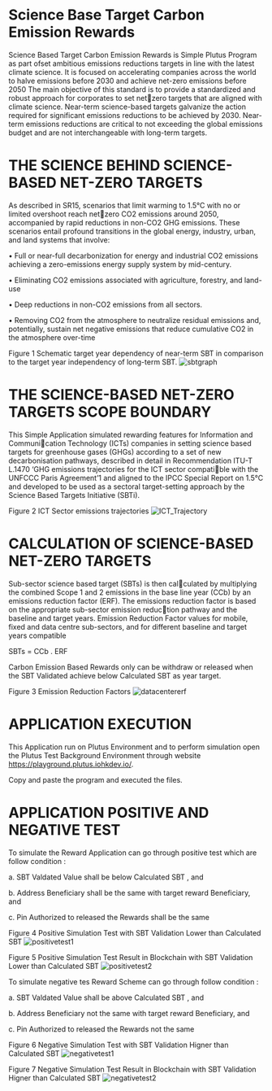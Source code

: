 # Science Base Target Carbon Emission Rewards
Science Based Target Carbon Emission Rewards is Simple Plutus Program as part ofset ambitious emissions reductions targets in line with  the latest climate science. It is focused on accelerating companies across the world to halve emissions  before 2030 and achieve net-zero emissions before 2050
The main objective of this standard is to provide a standardized and robust approach for corporates to set netzero targets that are aligned with climate science.
Near-term science-based targets galvanize the action required for significant emissions reductions to be achieved by 2030. Near-term emissions reductions are critical to not exceeding the global emissions budget and are not interchangeable with long-term targets.

# THE SCIENCE BEHIND SCIENCE-BASED NET-ZERO TARGETS
As described in SR15, scenarios that limit warming to 1.5°C with no or limited overshoot reach netzero CO2  emissions around 2050, accompanied by rapid reductions in non-CO2  GHG emissions. 
These scenarios entail profound transitions in the global energy, industry, urban, and land systems that involve:

• Full or near-full decarbonization for energy and industrial CO2 emissions achieving a zero-emissions energy supply system by mid-century.

• Eliminating CO2  emissions associated with agriculture, forestry, and land-use

• Deep reductions in non-CO2  emissions from all sectors.

• Removing CO2  from the atmosphere to neutralize residual emissions and, potentially, sustain net negative emissions that reduce cumulative CO2  in the atmosphere over-time

Figure 1 Schematic target year dependency of near-term SBT in comparison to the target year independency of long-term SBT. 
![sbtgraph](https://user-images.githubusercontent.com/77085029/208818638-70e22af1-1cc7-4964-8b29-1b0d8b14cc76.jpg)

# THE SCIENCE-BASED NET-ZERO TARGETS SCOPE BOUNDARY
This Simple Application simulated rewarding features for Information and Communication Technology (ICTs) companies in setting science based targets for greenhouse gases (GHGs) according to a set of new decarbonisation pathways, described in detail in Recommendation ITU-T L.1470 ‘GHG emissions trajectories for the ICT sector compatible with the UNFCCC Paris Agreement’1  and aligned to the IPCC Special Report on 1.5°C and developed to be used as a sectoral target-setting approach by the Science Based Targets Initiative (SBTi).

Figure 2 ICT Sector emissions trajectories
![ICT_Trajectory](https://user-images.githubusercontent.com/77085029/208819561-f5c8e01b-ab05-496f-b346-6e172d48ad21.png)

# CALCULATION OF SCIENCE-BASED NET-ZERO TARGETS
Sub-sector science based target (SBTs) is then calculated by multiplying the combined Scope 1 and 2 emissions in the base line year (CCb) by an emissions reduction factor (ERF). 
The emissions reduction factor is based on the appropriate sub-sector emission reduction pathway  and the baseline and target years.
Emission Reduction Factor values for mobile, fixed and data centre sub-sectors, and for different baseline and target years compatible

SBTs = CCb . ERF

Carbon Emission Based Rewards only can be withdraw or released when the SBT Validated achieve below Calculated SBT as year target.

Figure 3 Emission Reduction Factors
![datacentererf](https://user-images.githubusercontent.com/77085029/208820173-c70956eb-e047-443b-89ae-ce5f782cbb27.png)

# APPLICATION EXECUTION
This Application run on Plutus Environment and to perform simulation open the Plutus Test Background Environment through website https://playground.plutus.iohkdev.io/.

Copy and paste the program and executed the files.

# APPLICATION POSITIVE AND NEGATIVE TEST
To simulate the Reward Application can go through positive test which are follow condition :

a. SBT Valdated Value shall be below Calculated SBT , and

b. Address Beneficiary shall be the same with target reward Beneficiary, and

c. Pin Authorized to released the Rewards shall be the same

Figure 4 Positive Simulation Test with SBT Validation Lower than Calculated SBT 
![positivetest1](https://user-images.githubusercontent.com/77085029/208822936-473bafd7-1120-40a1-9206-24c31bc0930f.png)

Figure 5 Positive Simulation Test Result in Blockchain with SBT Validation Lower than Calculated SBT
![positivetest2](https://user-images.githubusercontent.com/77085029/208822954-ab5aaadf-262a-44d5-8ce8-d55e30f8390b.png)

To simulate negative tes Reward Scheme can go through follow condition :

a. SBT Valdated Value shall be above Calculated SBT , and

b. Address Beneficiary not the same with target reward Beneficiary, and

c. Pin Authorized to released the Rewards not the same


Figure 6 Negative Simulation Test with SBT Validation Higner than Calculated SBT 
![negativetest1](https://user-images.githubusercontent.com/77085029/208822233-dfac0f53-4f65-4606-8be1-489909a6cff2.png)

Figure 7 Negative Simulation Test Result in Blockchain with SBT Validation Higner than Calculated SBT
![negativetest2](https://user-images.githubusercontent.com/77085029/208822245-a353c5ca-72ef-44bd-8c93-c0e1f32cb64f.png)
